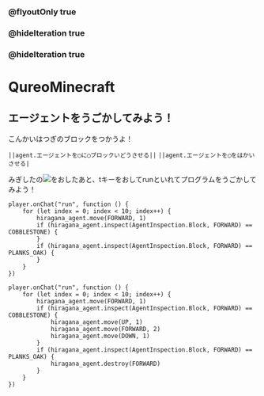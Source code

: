 ### @flyoutOnly true
### @hideIteration true
### @hideIteration true
# QureoMinecraft

## エージェントをうごかしてみよう！

こんかいはつぎのブロックをつかうよ！

``||agent.エージェントを◯に◯ブロックいどうさせる||``
``||agent.エージェントを◯をはかいさせる|``


みぎしたの![](https://raw.githubusercontent.com/camp-minecraft/TechkidsCampTutorial/master/images/playbutton.png)をおしたあと、tキーをおしてrunといれてプログラムをうごかしてみよう！

```template
player.onChat("run", function () {
    for (let index = 0; index < 10; index++) {
        hiragana_agent.move(FORWARD, 1)
        if (hiragana_agent.inspect(AgentInspection.Block, FORWARD) == COBBLESTONE) {
        }
        if (hiragana_agent.inspect(AgentInspection.Block, FORWARD) == PLANKS_OAK) {
        }
    }
})
```
```ghost
player.onChat("run", function () {
    for (let index = 0; index < 10; index++) {
        hiragana_agent.move(FORWARD, 1)
        if (hiragana_agent.inspect(AgentInspection.Block, FORWARD) == COBBLESTONE) {
            hiragana_agent.move(UP, 1)
            hiragana_agent.move(FORWARD, 2)
            hiragana_agent.move(DOWN, 1)
        }
        if (hiragana_agent.inspect(AgentInspection.Block, FORWARD) == PLANKS_OAK) {
            hiragana_agent.destroy(FORWARD)
        }
    }
})

```